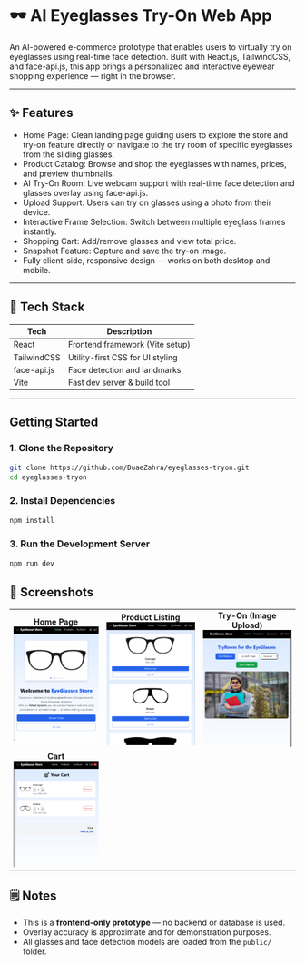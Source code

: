 # 🕶️ AI Eyeglasses Try-On Web App

An AI-powered e-commerce prototype that enables users to virtually try on eyeglasses using real-time face detection. Built with React.js, TailwindCSS, and face-api.js, this app brings a personalized and interactive eyewear shopping experience — right in the browser.

---

## ✨ Features

- Home Page: Clean landing page guiding users to explore the store and try-on feature directly or navigate to the try room of specific eyeglasses from the sliding glasses.
- Product Catalog: Browse and shop the eyeglasses with names, prices, and preview thumbnails.
- AI Try-On Room: Live webcam support with real-time face detection and glasses overlay using face-api.js.
- Upload Support: Users can try on glasses using a photo from their device.
- Interactive Frame Selection: Switch between multiple eyeglass frames instantly.
- Shopping Cart: Add/remove glasses and view total price.
- Snapshot Feature: Capture and save the try-on image.
- Fully client-side, responsive design — works on both desktop and mobile.

---

## 🔧 Tech Stack

| Tech        | Description                        |
|-------------|------------------------------------|
| React       | Frontend framework (Vite setup)    |
| TailwindCSS | Utility-first CSS for UI styling   |
| face-api.js | Face detection and landmarks       |
| Vite        | Fast dev server & build tool       |

---


##  Getting Started

### 1. Clone the Repository

```bash
git clone https://github.com/DuaeZahra/eyeglasses-tryon.git
cd eyeglasses-tryon
```

### 2. Install Dependencies

```bash
npm install
```

### 3. Run the Development Server

```bash
npm run dev
```
## 📸 Screenshots

<table>
  <tr>
    <td align="center">
      <strong>Home Page</strong><br/>
      <img src="public/screenshots/home.png" width="250"/>
    </td>
    <td align="center">
      <strong>Product Listing</strong><br/>
      <img src="public/screenshots/products.png" width="250"/>
    </td>
    <td align="center">
      <strong>Try-On (Image Upload)</strong><br/>
      <img src="public/screenshots/tryon.png" width="250"/>
    </td>
  </tr>
  <tr>
    <td align="center">
      <strong>Cart</strong><br/>
      <img src="public/screenshots/cart.png" width="250"/>
    </td>
    <td></td>
    <td></td>
  </tr>
</table>



## 🗒️ Notes

- This is a **frontend-only prototype** — no backend or database is used.
- Overlay accuracy is approximate and for demonstration purposes.
- All glasses and face detection models are loaded from the `public/` folder.


